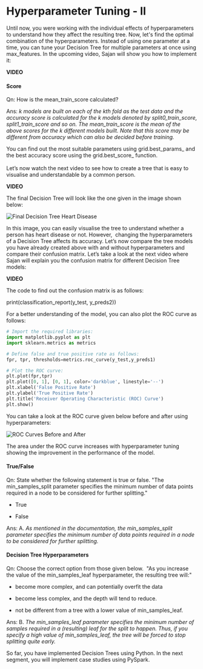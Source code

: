 # Hyperparameter Tuning - II

Until now, you were working with the individual effects of hyperparameters to understand how they affect the resulting tree. Now, let's find the optimal combination of the hyperparameters. Instead of using one parameter at a time, you can tune your Decision Tree for multiple parameters at once using max_features. In the upcoming video, Sajan will show you how to implement it:

**VIDEO**

#### Score

Qn: How is the mean_train_score calculated?

Ans: *k models are built on each of the kth fold as the test data and the accuracy score is calculated for the k models denoted by split0_train_score, split1_train_score and so on. The mean_train_score is the mean of the above scores for the k different models built. Note that this score may be different from accuracy which can also be decided before training.*

You can find out the most suitable parameters using grid.best_params_ and the best accuracy score using the grid.best_score_ function.  
   
Let’s now watch the next video to see how to create a tree that is easy to visualise and understandable by a common person.

**VIDEO**

The final Decision Tree will look like the one given in the image shown below:

![Final Decision Tree Heart Disease](https://i.ibb.co/nw3fbX0/Final-Decision-Tree-Heart-Disease.png)

In this image, you can easily visualise the tree to understand whether a person has heart disease or not. However,  changing the hyperparameters of a Decision Tree affects its accuracy. Let’s now compare the tree models you have already created above with and without hyperparameters and compare their confusion matrix. Let’s take a look at the next video where Sajan will explain you the confusion matrix for different Decision Tree models:

**VIDEO**

The code to find out the confusion matrix is as follows:

print(classification_report(y_test, y_preds2))

For a better understanding of the model, you can also plot the ROC curve as follows:

```python
# Import the required libraries:
import matplotlib.pyplot as plt  
import sklearn.metrics as metrics

# Define false and true positive rate as follows:
fpr, tpr, thresholds=metrics.roc_curve(y_test,y_preds1) 

# Plot the ROC curve:
plt.plot(fpr,tpr)
plt.plot([0, 1], [0, 1], color='darkblue', linestyle='--')
plt.xlabel('False Positive Rate')
plt.ylabel('True Positive Rate')
plt.title('Receiver Operating Characteristic (ROC) Curve')
plt.show()
```
You can take a look at the ROC curve given below before and after using hyperparameters:

![ROC Curves Before and After](https://i.ibb.co/WkZDVhd/ROC-Curves-Before-After.png)

The area under the ROC curve increases with hyperparameter tuning showing the improvement in the performance of the model.

#### True/False

Qn: State whether the following statement is true or false. "The min_samples_split parameter specifies the minimum number of data points required in a node to be considered for further splitting."

- True

- False

Ans: A. *As mentioned in the documentation, the min_samples_split parameter specifies the minimum number of data points required in a node to be considered for further splitting.*

#### Decision Tree Hyperparameters

Qn: Choose the correct option from those given below.  "As you increase the value of the min_samples_leaf hyperparameter, the resulting tree will:"

- become more complex, and can potentially overfit the data 

- become less complex, and the depth will tend to reduce.

- not be different from a tree with a lower value of min_samples_leaf.

Ans: B. *The min_samples_leaf parameter specifies the minimum number of samples required in a (resulting) leaf for the split to happen. Thus, if you specify a high value of min_samples_leaf, the tree will be forced to stop splitting quite early.*

So far, you have implemented Decision Trees using Python. In the next segment, you will implement case studies using PySpark.